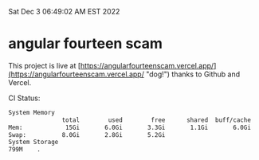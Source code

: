 Sat Dec  3 06:49:02 AM EST 2022

# angular fourteen scam


This project is live at [https://angularfourteenscam.vercel.app/](https://angularfourteenscam.vercel.app/ "dog!") thanks to Github and Vercel.

CI Status: 

```bash
System Memory
               total        used        free      shared  buff/cache   available
Mem:            15Gi       6.0Gi       3.3Gi       1.1Gi       6.0Gi       7.8Gi
Swap:          8.0Gi       2.8Gi       5.2Gi
System Storage
799M	.
```
